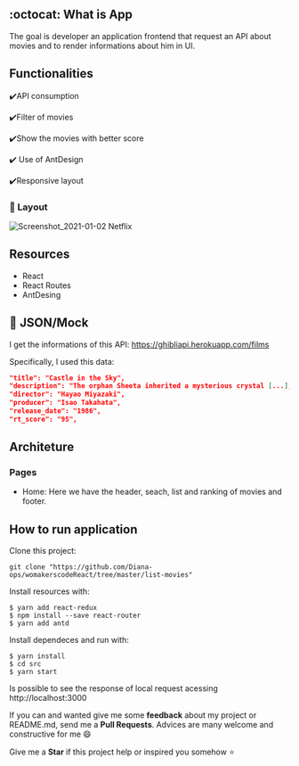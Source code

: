 ## :octocat: What is App

The goal is developer an application frontend that request an API about movies and to render informations about him in UI. 

## Functionalities

:heavy_check_mark:API consumption

:heavy_check_mark:Filter of movies

:heavy_check_mark:Show the movies with better score

:heavy_check_mark: Use of AntDesign

:heavy_check_mark:Responsive layout 

### :iphone: Layout 

![Screenshot_2021-01-02 Netflix](https://user-images.githubusercontent.com/46378210/103469380-b1bbfe80-4d42-11eb-8dfc-acf7f5347519.png)

## Resources

- React
- React Routes
- AntDesing 

## :floppy_disk: JSON/Mock

I get the informations of this API: https://ghibliapi.herokuapp.com/films

Specifically, I used this data:

```json
"title": "Castle in the Sky",
"description": "The orphan Sheeta inherited a mysterious crystal [...],
"director": "Hayao Miyazaki",
"producer": "Isao Takahata",
"release_date": "1986",
"rt_score": "95",
```

## Architeture

### Pages

- Home: Here we have the header, seach, list and ranking of movies and footer.

## How to run application

Clone this project:

```
git clone "https://github.com/Diana-ops/womakerscodeReact/tree/master/list-movies"
```

Install resources with:

```
$ yarn add react-redux
$ npm install --save react-router
$ yarn add antd
```

Install dependeces and run with:

```
$ yarn install
$ cd src
$ yarn start
```

Is possible to see the response of local request acessing http://localhost:3000

If you can and wanted give me some **feedback** about my project or README.md, send me a **Pull Requests**. Advices are many welcome and constructive for me :smile:

Give me a **Star** if this project help or inspired you somehow :star:
